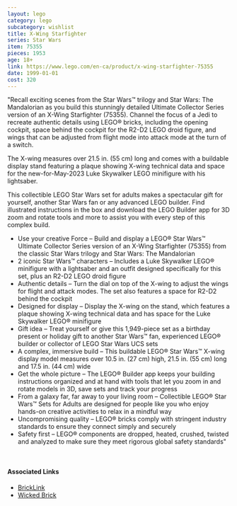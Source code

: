 ```yaml
---
layout: lego
category: lego
subcategory: wishlist
title: X-Wing Starfighter
series: Star Wars
item: 75355
pieces: 1953
age: 18+
link: https://www.lego.com/en-ca/product/x-wing-starfighter-75355
date: 1999-01-01
cost: 320
---
```


"Recall exciting scenes from the Star Wars™ trilogy and Star Wars: The Mandalorian as you build this stunningly detailed Ultimate Collector Series version of an X-Wing Starfighter (75355). Channel the focus of a Jedi to recreate authentic details using LEGO® bricks, including the opening cockpit, space behind the cockpit for the R2-D2 LEGO droid figure, and wings that can be adjusted from flight mode into attack mode at the turn of a switch.

The X-wing measures over 21.5 in. (55 cm) long and comes with a buildable display stand featuring a plaque showing X-wing technical data and space for the new-for-May-2023 Luke Skywalker LEGO minifigure with his lightsaber.

This collectible LEGO Star Wars set for adults makes a spectacular gift for yourself, another Star Wars fan or any advanced LEGO builder. Find illustrated instructions in the box and download the LEGO Builder app for 3D zoom and rotate tools and more to assist you with every step of this complex build.

* Use your creative Force – Build and display a LEGO® Star Wars™ Ultimate Collector Series version of an X-Wing Starfighter (75355) from the classic Star Wars trilogy and Star Wars: The Mandalorian
* 2 iconic Star Wars™ characters – Includes a Luke Skywalker LEGO® minifigure with a lightsaber and an outfit designed specifically for this set, plus an R2-D2 LEGO droid figure
* Authentic details – Turn the dial on top of the X-wing to adjust the wings for flight and attack modes. The set also features a space for R2-D2 behind the cockpit
* Designed for display – Display the X-wing on the stand, which features a plaque showing X-wing technical data and has space for the Luke Skywalker LEGO® minifigure
* Gift idea – Treat yourself or give this 1,949-piece set as a birthday present or holiday gift to another Star Wars™ fan, experienced LEGO® builder or collector of LEGO Star Wars UCS sets
* A complex, immersive build – This buildable LEGO® Star Wars™ X-wing display model measures over 10.5 in. (27 cm) high, 21.5 in. (55 cm) long and 17.5 in. (44 cm) wide
* Get the whole picture – The LEGO® Builder app keeps your building instructions organized and at hand with tools that let you zoom in and rotate models in 3D, save sets and track your progress
* From a galaxy far, far away to your living room – Collectible LEGO® Star Wars™ Sets for Adults are designed for people like you who enjoy hands-on creative activities to relax in a mindful way
* Uncompromising quality – LEGO® bricks comply with stringent industry standards to ensure they connect simply and securely
* Safety first – LEGO® components are dropped, heated, crushed, twisted and analyzed to make sure they meet rigorous global safety standards"

<br>

#### Associated Links
* [BrickLink](https://www.bricklink.com/v2/catalog/catalogitem.page?S=75355-1)
* [Wicked Brick](https://www.wickedbrick.com/products/display-case-for-lego-star-wars-x-wing-starfighter-75355)
